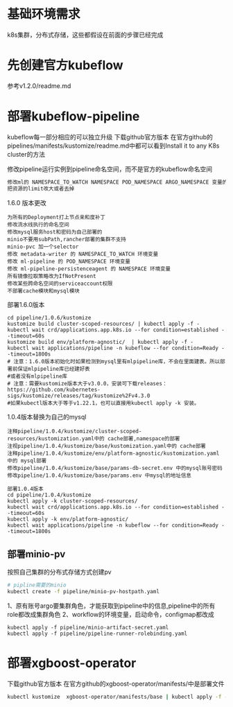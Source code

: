 
# 基础环境需求
k8s集群，分布式存储，这些都假设在前面的步骤已经完成

# 先创建官方kubeflow
参考v1.2.0/readme.md

# 部署kubeflow-pipeline

kubeflow每一部分相应的可以独立升级
下载github官方版本
在官方github的pipelines/manifests/kustomize/readme.md中都可以看到Install it to any K8s cluster的方法

修改pipeline运行实例到pipeline命名空间，而不是官方的kubeflow命名空间
```bash
修改ml的 NAMESPACE_TO_WATCH NAMESPACE POD_NAMESPACE ARGO_NAMESPACE 变量的值为pipeline
把资源的limit改大或者去掉

```


1.6.0 版本更改

	为所有的Deployment打上节点亲和度补丁
	修改流水线执行的命名空间
	修改mysql服务host和密码为自己部署的
	minio不要用subPath,rancher部署的集群不支持
	minio-pvc 加一个selector
	修改 metadata-writer 的 NAMESPACE_TO_WATCH 环境变量
	修改 ml-pipeline 的 POD_NAMESPACE 环境变量
	修改 ml-pipeline-persistenceagent 的 NAMESPACE 环境变量
	所有镜像拉取策略改为IfNotPresent
	修改某些跨命名空间的serviceaccount权限
	不部署cache模块和mysql模块

部署1.6.0版本

	cd pipeline/1.0.6/kustomize  
	kustomize build cluster-scoped-resources/ | kubectl apply -f -
	kubectl wait crd/applications.app.k8s.io --for condition=established --timeout=60s  
	kustomize build env/platform-agnostic/  | kubectl apply -f -
	kubectl wait applications/pipeline -n kubeflow --for condition=Ready --timeout=1800s  
	# 注意：1.6.0版本初始化时如果检测到mysql里有mlpipeline库，不会在里面建表。所以部署前保证mlpipeline库已经建好表
	#或者没有mlpipeline库
	# 注意：需要kustomize版本大于v3.0.0，安装可下载releases：https://github.com/kubernetes-sigs/kustomize/releases/tag/kustomize%2Fv4.3.0
	#如果kubectl版本大于等于v1.22.1，也可以直接用kubectl apply -k 安装。

1.0.4版本替换为自己的mysql
```
注释pipeline/1.0.4/kustomize/cluster-scoped-resources/kustomization.yaml中的 cache部署,namespace的部署
注视pipeline/1.0.4/kustomize/base/kustomization.yaml中的 cache部署
注释pipeline/1.0.4/kustomize/env/platform-agnostic/kustomization.yaml 中的 mysql部署
修改pipeline/1.0.4/kustomize/base/params-db-secret.env 中的mysql账号密码
修改pipeline/1.0.4/kustomize/base/params.env 中mysql的地址信息

部署1.0.4版本
cd pipeline/1.0.4/kustomize
kubectl apply -k cluster-scoped-resources/
kubectl wait crd/applications.app.k8s.io --for condition=established --timeout=60s
kubectl apply -k env/platform-agnostic/
kubectl wait applications/pipeline -n kubeflow --for condition=Ready --timeout=1800s

```

##  部署minio-pv
按照自己集群的分布式存储方式创建pv
```bash
# pipline需要的minio
kubectl create -f pipeline/minio-pv-hostpath.yaml        
```
1、原有账号argo要集群角色，才能获取到pipeline中的信息,pipeline中的所有role都改成集群角色
2、workflow的环境变量，启动命令，configmap都改成
```
kubectl apply -f pipeline/minio-artifact-secret.yaml
kubectl apply -f pipeline/pipeline-runner-rolebinding.yaml
```



# 部署xgboost-operator
下载github官方版本
在官方github的xgboost-operator/manifests/中是部署文件

```bash
kubectl kustomize  xgboost-operator/manifests/base | kubectl apply -f -
```
